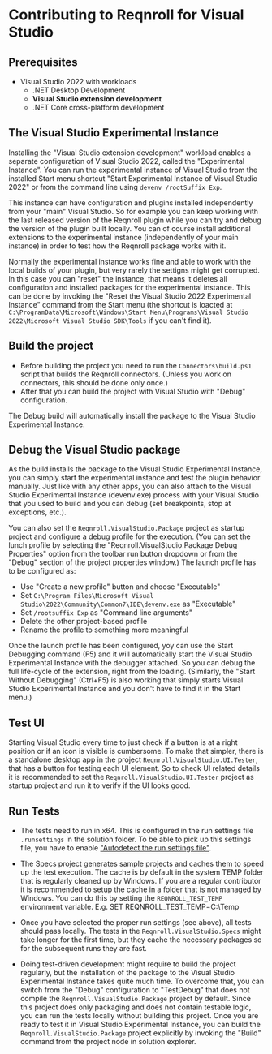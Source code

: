# Contributing to Reqnroll for Visual Studio

## Prerequisites

* Visual Studio 2022 with workloads
  * .NET Desktop Development
  * **Visual Studio extension development**
  * .NET Core cross-platform development

## The Visual Studio Experimental Instance
 
Installing the "Visual Studio extension development" workload enables a separate configuration of Visual Studio 2022, called the "Experimental Instance". You can run the experimental instance of Visual Studio from the installed Start menu shortcut "Start Experimental Instance of Visual Studio 2022" or from the command line using `devenv /rootSuffix Exp`. 

This instance can have configuration and plugins installed independently from your "main" Visual Studio. So for example you can keep working with the last released version of the Reqnroll plugin while you can try and debug the version of the plugin built locally. You can of course install additional extensions to the experimental instance (independently of your main instance) in order to test how the Reqnroll package works with it.

Normally the experimental instance works fine and able to work with the local builds of your plugin, but very rarely the settigns might get corrupted. In this case you can "reset" the instance, that means it deletes all configuration and installed packages for the experimental instance. This can be done by invoking the "Reset the Visual Studio 2022 Experimental Instance" command from the Start menu (the shortcut is loacted at `C:\ProgramData\Microsoft\Windows\Start Menu\Programs\Visual Studio 2022\Microsoft Visual Studio SDK\Tools` if you can't find it).

## Build the project

* Before building the project you need to run the `Connectors\build.ps1` script that builds the Reqnroll connectors. (Unless you work on connectors, this should be done only once.)
* After that you can build the project with Visual Studio with "Debug" configuration.

The Debug build will automatically install the package to the Visual Studio Experimental Instance. 

## Debug the Visual Studio package

As the build installs the package to the Visual Studio Experimental Instance, you can simply start the experimental instance and test the plugin behavior manually. Just like with any other apps, you can also attach to the Visual Studio Experimental Instance (devenv.exe) process with your Visual Studio that you used to build and you can debug (set breakpoints, stop at exceptions, etc.).

You can also set the `Reqnroll.VisualStudio.Package` project as startup project and configure a debug profile for the execution. (You can set the lunch profile by selecting the "Reqnroll.VisualStudio.Package Debug Properties" option from the toolbar run button dropdown or from the "Debug" section of the project properties window.) The launch profile has to be configured as:

* Use "Create a new profile" button and choose "Executable"
* Set `C:\Program Files\Microsoft Visual Studio\2022\Community\Common7\IDE\devenv.exe` as "Executable"
* Set `/rootsuffix Exp` as "Command line arguments"
* Delete the other project-based profile
* Rename the profile to something more meaningful

Once the launch profile has been configured, yoy can use the Start Debugging command (F5) and it will automatically start the Visual Studio Experimental Instance with the debugger attached. So you can debug the full life-cycle of the extension, right from the loading. (Similarly, the "Start Without Debugging" (Ctrl+F5) is also working that simply starts Visual Studio Experimental Instance and you don't have to find it in the Start menu.)

## Test UI

Starting Visual Studio every time to just check if a button is at a right position or if an icon is visible is cumbersome. To make that simpler, there is a standalone desktop app in the project `Reqnroll.VisualStudio.UI.Tester`, that has a button for testing each UI element. So to check UI related details it is recommended to set the  `Reqnroll.VisualStudio.UI.Tester` project as startup project and run it to verify if the UI looks good.

## Run Tests

* The tests need to run in x64. This is configured in the run settings file `.runsettings` in the solution folder. To be able to pick up this settings file, you have to enable ["Autodetect the run settings file"](https://docs.microsoft.com/en-us/visualstudio/test/configure-unit-tests-by-using-a-dot-runsettings-file?view=vs-2019#autodetect-the-run-settings-file).

* The Specs project generates sample projects and caches them to speed up the test execution. The cache is by default in the system TEMP folder that is regularly cleaned up by Windows. If you are a regular contributor it is recommended to setup the cache in a folder that is not managed by Windows. You can do this by setting the `REQNROLL_TEST_TEMP` environment variable. E.g. SET REQNROLL_TEST_TEMP=C:\Temp

* Once you have selected the proper run settings (see above), all tests should pass locally. The tests in the `Reqnroll.VisualStudio.Specs` might take longer for the first time, but they cache the necessary packages so for the subsequent runs they are fast.

* Doing test-driven development might require to build the project regularly, but the installation of the package to the Visual Studio Experimental Instance takes quite much time. To overcome that, you can switch from the "Debug" configuration to "TestDebug" that does not compile the `Reqnroll.VisualStudio.Package` project by default. Since this project does only packaging and does not  contain testable logic, you can run the tests locally without building this project. Once you are ready to test it in Visual Studio Experimental Instance, you can build the `Reqnroll.VisualStudio.Package` project explicitly by invoking the "Build" command from the project node in solution explorer.
